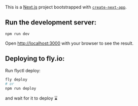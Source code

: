 This is a [Next.js](https://nextjs.org/) project bootstrapped with [`create-next-app`](https://github.com/vercel/next.js/tree/canary/packages/create-next-app).

## Run the development server:

```bash
npm run dev
```

Open [http://localhost:3000](http://localhost:3000) with your browser to see the result.

## Deploying to fly.io:

Run flyctl deploy:

```bash
fly deploy
# or
npm run deploy
```

and wait for it to deploy :hourglass: